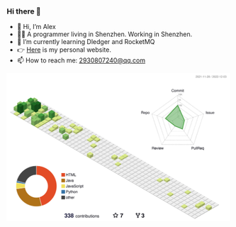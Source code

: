 ### Hi there 👋
- 👋 Hi, I’m Alex
- 👨‍💻 A programmer living in Shenzhen. Working in Shenzhen.
- 🌱 I’m currently learning Dledger and RocketMQ
- 👉 [Here](https://alexhuihui.github.io/) is my personal website.
- 📫 How to reach me: 2930807240@qq.com

![](./profile-3d-contrib/profile-green-animate.svg)
